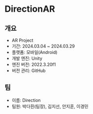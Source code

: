 # DirectionAR
## 개요
- AR Project
- 기간: 2024.03.04 ~ 2024.03.29
- 플랫폼: 모바일(Android)
- 개발 엔진: Unity
- 엔진 버전: 2022.3.20f1
- 버전 관리: GitHub

## 팀
- 이름: Direction
- 팀원: 박다흰(팀장), 김지선, 안지훈, 이경민
